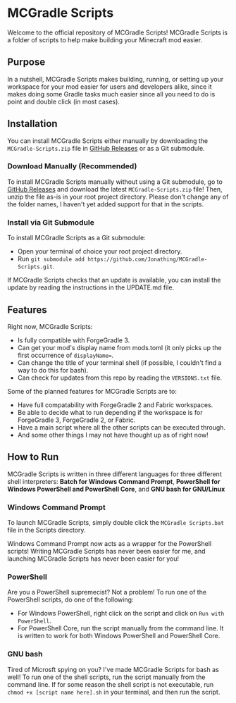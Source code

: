 # MCGradle Scripts

Welcome to the official repository of MCGradle Scripts! MCGradle Scripts is a folder of scripts to help make building your Minecraft mod easier.

## Purpose

In a nutshell, MCGradle Scripts makes building, running, or setting up your workspace for your mod easier for users and developers alike, since it makes doing some Gradle tasks much easier since all you need to do is point and double click (in most cases).

## Installation

You can install MCGradle Scripts either manually by downloading the `MCGradle-Scripts.zip` file in [GitHub Releases](https://github.com/Jonathing/MCGradle-Scripts/releases/) or as a Git submodule.

### Download Manually (Recommended)

To install MCGradle Scripts manually without using a Git submodule, go to [GitHub Releases](https://github.com/Jonathing/MCGradle-Scripts/releases/) and download the latest `MCGradle-Scripts.zip` file! Then, unzip the file as-is in your root project directory. Please don't change any of the folder names, I haven't yet added support for that in the scripts.

### Install via Git Submodule

To install MCGradle Scripts as a Git submodule:

- Open your terminal of choice your root project directory.
- Run `git submodule add https://github.com/Jonathing/MCGradle-Scripts.git`.

If MCGradle Scripts checks that an update is available, you can install the update by reading the instructions in the UPDATE.md file.

## Features

Right now, MCGradle Scripts:

- Is fully compatible with ForgeGradle 3.
- Can get your mod's display name from mods.toml (it only picks up the first occurrence of `displayName=`.
- Can change the title of your terminal shell (if possible, I couldn't find a way to do this for bash).
- Can check for updates from this repo by reading the `VERSIONS.txt` file.

Some of the planned features for MCGradle Scripts are to:

- Have full compatability with ForgeGradle 2 and Fabric workspaces.
- Be able to decide what to run depending if the workspace is for ForgeGradle 3, ForgeGradle 2, or Fabric.
- Have a main script where all the other scripts can be executed through.
- And some other things I may not have thought up as of right now!

## How to Run

MCGradle Scripts is written in three different languages for three different shell interpreters: **Batch for Windows Command Prompt**, **PowerShell for Windows PowerShell and PowerShell Core**, and **GNU bash for GNU/Linux**

### Windows Command Prompt

To launch MCGradle Scripts, simply double click the `MCGradle Scripts.bat` file in the Scripts directory.

Windows Command Prompt now acts as a wrapper for the PowerShell scripts! Writing MCGradle Scripts has never been easier for me, and launching MCGradle Scripts has never been easier for you!

### PowerShell

Are you a PowerShell supremecist? Not a problem! To run one of the PowerShell scripts, do one of the following:

- For Windows PowerShell, right click on the script and click on `Run with PowerShell`.
- For PowerShell Core, run the script manually from the command line. It is written to work for both Windows PowerShell and PowerShell Core.

### GNU bash

Tired of Microsft spying on you? I've made MCGradle Scripts for bash as well! To run one of the shell scripts, run the script manually from the command line. If for some reason the shell script is not executable, run `chmod +x [script name here].sh` in your terminal, and then run the script.
